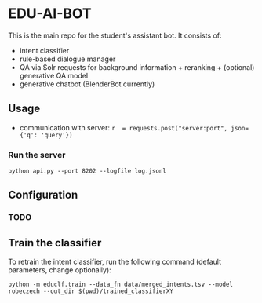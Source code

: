 # EDU-AI-BOT

This is the main repo for the student's assistant bot. It consists of:
- intent classifier
- rule-based dialogue manager
- QA via Solr requests for background information + reranking + (optional) generative QA model
- generative chatbot (BlenderBot currently)

## Usage

- communication with server: `r  = requests.post("server:port", json={'q': 'query'})`

### Run the server

```
python api.py --port 8202 --logfile log.jsonl
```

## Configuration
### TODO


## Train the classifier
To retrain the intent classifier, run the following command (default parameters, change optionally):
```shell
python -m educlf.train --data_fn data/merged_intents.tsv --model robeczech --out_dir $(pwd)/trained_classifierXY
```
